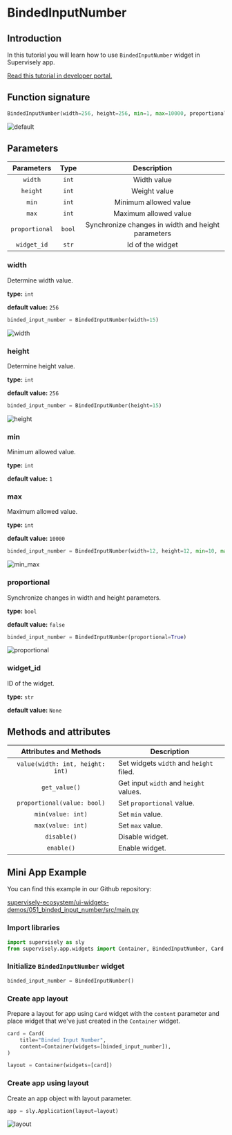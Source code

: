 # BindedInputNumber

## Introduction

In this tutorial you will learn how to use `BindedInputNumber` widget in Supervisely app.

[Read this tutorial in developer portal.](https://developer.supervise.ly/app-development/apps-with-gui/BindedInputNumber)

## Function signature

```python
BindedInputNumber(width=256, height=256, min=1, max=10000, proportional=False, widget_id=None)
```

![default](https://user-images.githubusercontent.com/120389559/219939414-e601fd63-3cdb-420e-99c4-706b48710a41.png)

## Parameters

|   Parameters   |  Type  |                    Description                     |
| :------------: | :----: | :------------------------------------------------: |
|    `width`     | `int`  |                    Width value                     |
|    `height`    | `int`  |                    Weight value                    |
|     `min`      | `int`  |               Minimum allowed value                |
|     `max`      | `int`  |               Maximum allowed value                |
| `proportional` | `bool` | Synchronize changes in width and height parameters |
|  `widget_id`   | `str`  |                  Id of the widget                  |

### width

Determine width value.

**type:** `int`

**default value:** `256`

```python
binded_input_number = BindedInputNumber(width=15)
```

![width](https://user-images.githubusercontent.com/120389559/219939697-abd65ad3-b85d-410f-8424-15fd2e34bff8.png)

### height

Determine height value.

**type:** `int`

**default value:** `256`

```python
binded_input_number = BindedInputNumber(height=15)
```

![height](https://user-images.githubusercontent.com/120389559/219939756-0791330e-e047-49be-abba-a54957ebe322.png)

### min

Minimum allowed value.

**type:** `int`

**default value:** `1`

### max

Maximum allowed value.

**type:** `int`

**default value:** `10000`

```python
binded_input_number = BindedInputNumber(width=12, height=12, min=10, max=14)
```

![min_max](https://user-images.githubusercontent.com/120389559/221354865-018d95d0-c540-462c-888f-b9b1fc71a389.gif)

### proportional

Synchronize changes in width and height parameters.

**type:** `bool`

**default value:** `false`

```python
binded_input_number = BindedInputNumber(proportional=True)
```

![proportional](https://user-images.githubusercontent.com/120389559/221354956-e537a019-80ec-4964-b4b3-fbbf5052747b.gif)

### widget_id

ID of the widget.

**type:** `str`

**default value:** `None`

## Methods and attributes

|      Attributes and Methods      | Description                             |
| :------------------------------: | --------------------------------------- |
| `value(width: int, height: int)` | Set widgets `width` and `height` filed. |
|          `get_value()`           | Get input `width` and `height` values.  |
|   `proportional(value: bool)`    | Set `proportional` value.               |
|        `min(value: int)`         | Set `min` value.                        |
|        `max(value: int)`         | Set `max` value.                        |
|           `disable()`            | Disable widget.                         |
|            `enable()`            | Enable widget.                          |

## Mini App Example

You can find this example in our Github repository:

[supervisely-ecosystem/ui-widgets-demos/051_binded_input_number/src/main.py](https://github.com/supervisely-ecosystem/ui-widgets-demos/blob/master/051_binded_input_number/src/main.py)

### Import libraries

```python
import supervisely as sly
from supervisely.app.widgets import Container, BindedInputNumber, Card
```

### Initialize `BindedInputNumber` widget

```python
binded_input_number = BindedInputNumber()
```

### Create app layout

Prepare a layout for app using `Card` widget with the `content` parameter and place widget that we've just created in the `Container` widget.

```python
card = Card(
    title="Binded Input Number",
    content=Container(widgets=[binded_input_number]),
)

layout = Container(widgets=[card])
```

### Create app using layout

Create an app object with layout parameter.

```python
app = sly.Application(layout=layout)
```

![layout](https://user-images.githubusercontent.com/120389559/219942364-cb93b2fb-ca7b-40e7-8d8f-591525092bf1.gif)
